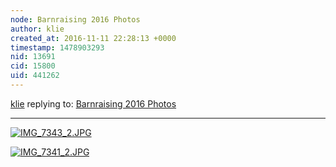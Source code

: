 ```yaml
---
node: Barnraising 2016 Photos
author: klie
created_at: 2016-11-11 22:28:13 +0000
timestamp: 1478903293
nid: 13691
cid: 15800
uid: 441262
---
```




[klie](../profile/klie) replying to: [Barnraising 2016 Photos](../notes/bronwen/11-10-2016/barnraising-2016-photos)

----
[![IMG_7343_2.JPG](https://publiclab.org/system/images/photos/000/018/790/large/IMG_7343_2.JPG)](https://publiclab.org/system/images/photos/000/018/790/original/IMG_7343_2.JPG)


[![IMG_7341_2.JPG](https://publiclab.org/system/images/photos/000/018/791/large/IMG_7341_2.JPG)](https://publiclab.org/system/images/photos/000/018/791/original/IMG_7341_2.JPG)

